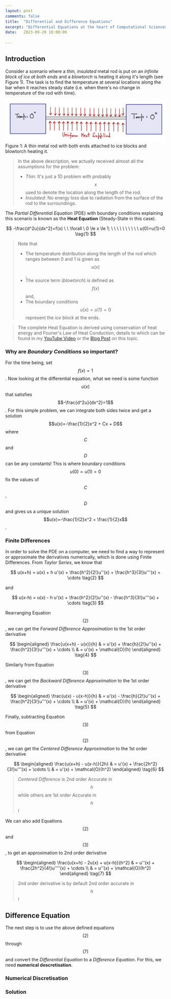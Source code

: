 ```yaml
---
layout: post
comments: false
title:  "Differential and Difference Equations"
excerpt: "Differential Equations at the heart of Computational Sciences and to solve them on a computer, we need to understand Difference Equations."
date:   2023-09-20 10:00:00

---
```


## Introduction
Consider a scenario where a *thin, insulated* metal rod is put on an *infinite block of ice at both ends* and a *blowtorch* is heating it along it's length (see Figure 1). The task is to find the temperature at several locations along the bar when it reaches steady state (i.e. when there's no change in temperature of the rod with time).

<div class="imgcap">
  <img src="https://raw.githubusercontent.com/tgautam03/Computational-Sciences/gh-pages/assets/2023-09-20-Differential-Difference-Equations/Figure1.png" alt="this slowpoke moves"  width="800"/>
  <div class="thecap">Figure 1: A thin metal rod with both ends attached to ice blocks and blowtorch heating it. </div>
</div>

> In the above description, we actually received almost all the assumptions for the problem:
> - *Thin*: It's just a 1D problem with probably $$x$$ used to denote the location along the length of the rod.
> - *Insulated*: No energy loss due to radiation from the surface of the rod to the surroundings.

The *Partial Differential Equation* (PDE) with boundary conditions explaining this scenario is known as the **Heat Equation** (Steady-State in this case). 

$$
-\frac{d^2u}{dx^2}=f(x) \ \ \forall \ 0 \le x \le 1; \ \ \ \ \ \ \ \ \ \ u(0)=u(1)=0 \tag{1}
$$

> Note that 
> - The temperature distribution along the length of the rod which ranges between 0 and 1 is given as $$u(x)$$,
> - The source term (*blowtorch*) is defined as $$f(x)$$ and,
> - The boundary conditions $$u(x)=u(1)=0$$ represent the *ice block* at the ends. 

> The complete Heat Equation is derived using conservation of heat energy and Fourier's Law of Heat Conduction, details to which can be found in my [YouTube Video]() or the [Blog Post]() on this topic.

### Why are *Boundary Conditions* so important?
For the time being, set $$f(x)=1$$. Now looking at the differential equation, what we need is some function $$u(x)$$ that satisfies $$-\frac{d^2u}{dx^2}=1$$. For this simple problem, we can integrate both sides twice and get a solution $$u(x)=-\frac{1}{2}x^2 + Cx + D$$ where $$C$$ and $$D$$ can be any constants! This is where boundary conditions $$u(0)=u(1)=0$$ fix the values of $$C$$, $$D$$ and gives us a unique solution $$u(x)=-\frac{1}{2}x^2 + \frac{1}{2}x$$.

### Finite Differences
In order to solve the PDE on a computer, we need to find a way to represent or approximate the derivatives numerically, which is done using Finite Differences. From *Taylor Series*, we know that 

$$
u(x+h) = u(x) + h u'(x) + \frac{h^2}{2!}u''(x) + \frac{h^3}{3!}u'''(x) + \cdots \tag{2}
$$

and 

$$
u(x-h) = u(x) - h u'(x) + \frac{h^2}{2!}u''(x) - \frac{h^3}{3!}u'''(x) + \cdots \tag{3}
$$

Rearranging Equation $$(2)$$, we can get the *Forward Difference Approximation* to the 1st order derivative

$$
\begin{aligned}
\frac{u(x+h) -  u(x)}{h} & = u'(x) + \frac{h}{2!}u''(x) + \frac{h^2}{3!}u'''(x) + \cdots \\
                        & = u'(x) + \mathcal{O}(h) 
\end{aligned} \tag{4}
$$

Similarly from Equation $$(3)$$, we can get the *Backward Difference Approximation* to the 1st order derivative

$$
\begin{aligned}
\frac{u(x) -  u(x-h)}{h} & = u'(x) - \frac{h}{2!}u''(x) + \frac{h^2}{3!}u'''(x) + \cdots \\
                        & = u'(x) + \mathcal{O}(h) 
\end{aligned} \tag{5}
$$

Finally, subtracting Equation $$(3)$$ from Equation $$(2)$$, we can get the *Centered Difference Approximation* to the 1st order derivative

$$
\begin{aligned}
\frac{u(x+h) -  u(x-h)}{2h} & = u'(x) + \frac{2h^2}{3!}u'''(x) + \cdots \\
                        & = u'(x) + \mathcal{O}(h^2) 
\end{aligned} \tag{6}
$$

> *Centered Difference* is 2nd order Accurate in $$h$$ while others are 1st order Accurate in $$h$$!

We can also add Equations $$(2)$$ and $$(3)$$, to get an approximation to 2nd order derivative

$$
\begin{aligned}
\frac{u(x+h) - 2u(x) +  u(x-h)}{h^2} & = u''(x) + \frac{2h^2}{4!}u''''(x) + \cdots \\
                        & = u''(x) + \mathcal{O}(h^2) 
\end{aligned} \tag{7}
$$

> 2nd order derivative is by default 2nd order accurate in $$h$$!

## Difference Equation
The next step is to use the above defined equations $$(2)$$ through $$(7)$$ and convert the *Differential Equation* to a *Difference Equation*. For this, we need **numerical descretisation**. 

### Numerical Discretisation

### Solution